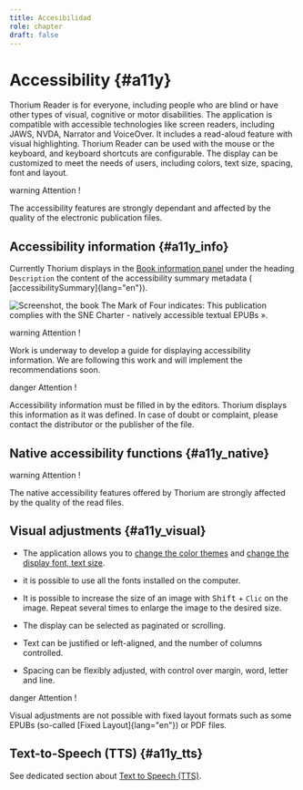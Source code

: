 ```yaml
---
title: Accesibilidad
role: chapter
draft: false
---
```


# Accessibility {#a11y}

Thorium Reader is for everyone, including people who are blind or have
other types of visual, cognitive or motor disabilities. The application
is compatible with accessible technologies like screen readers,
including JAWS, NVDA, Narrator and VoiceOver. It includes a read-aloud
feature with visual highlighting. Thorium Reader can be used with the
mouse or the keyboard, and keyboard shortcuts are configurable. The
display can be customized to meet the needs of users, including colors,
text size, spacing, font and layout.

 warning
Attention !

The accessibility features are strongly dependant and affected by the
quality of the electronic publication files.


## Accessibility information {#a11y_info}

Currently Thorium displays in the [Book information panel]()
under the heading `Description` the content of the accessibility summary
metadata ( [accessibilitySummary]{lang="en"}).

![Screenshot, the book The Mark of Four indicates: This publication
complies with the SNE Charter - natively accessible textual EPUBs
».](../../resources/images/local-es/thorium-bookinfo-a11ysummary.png)

 warning
Attention !

Work is underway to develop a guide for displaying accessibility
information. We are following this work and will implement the
recommendations soon.


 danger
Attention !

Accessibility information must be filled in by the editors. Thorium
displays this information as it was defined. In case of doubt or
complaint, please contact the distributor or the publisher of the file.


## Native accessibility functions {#a11y_native}

 warning
Attention !

The native accessibility features offered by Thorium are strongly
affected by the quality of the read files.


## Visual adjustments {#a11y_visual}

-   The application allows you to [change the color
    themes]() and [change the display font, text
    size]().

-   it is possible to use all the fonts installed on the computer.

-   It is possible to increase the size of an image with
   <kbd>Shift</kbd> + `Clic` on the image. Repeat several times to enlarge the
    image to the desired size.

-   The display can be selected as paginated or scrolling.

-   Text can be justified or left-aligned, and the number of columns
    controlled.

-   Spacing can be flexibly adjusted, with control over margin, word,
    letter and line.

 danger
Attention !

Visual adjustments are not possible with fixed layout formats such as
some EPUBs (so-called [Fixed Layout]{lang="en"}) or PDF files.


## Text-to-Speech (TTS) {#a11y_tts}

See dedicated section about [Text to Speech (TTS)]().
